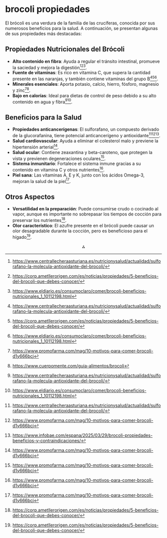 # brocoli propiedades

El brócoli es una verdura de la familia de las crucíferas, conocida por sus numerosos beneficios para la salud. A continuación, se presentan algunas de sus propiedades más destacadas:

## Propiedades Nutricionales del Brócoli

- **Alto contenido en fibra**: Ayuda a regular el tránsito intestinal, promueve la saciedad y mejora la digestión[^1][^3][^4].
- **Fuente de vitaminas**: Es rico en vitamina C, que supera la cantidad presente en las naranjas, y también contiene vitaminas del grupo B[^1][^3][^4].
- **Minerales esenciales**: Aporta potasio, calcio, hierro, fósforo, magnesio y zinc[^2][^5].
- **Bajo en calorías**: Ideal para dietas de control de peso debido a su alto contenido en agua y fibra[^1][^4].


## Beneficios para la Salud

- **Propiedades anticancerígenas**: El sulforafano, un compuesto derivado de la glucorafanina, tiene potencial anticancerígeno y antioxidante[^1][^2][^8].
- **Salud cardiovascular**: Ayuda a eliminar el colesterol malo y previene la hipertensión arterial[^2].
- **Salud ocular**: Contiene zeaxantina y beta-caroteno, que protegen la vista y previenen degeneraciones oculares[^2].
- **Sistema inmunitario**: Fortalece el sistema inmune gracias a su contenido en vitamina C y otros nutrientes[^2].
- **Piel sana**: Las vitaminas A, E y K, junto con los ácidos Omega-3, mejoran la salud de la piel[^2].


## Otros Aspectos

- **Versatilidad en la preparación**: Puede consumirse crudo o cocinado al vapor, aunque es importante no sobrepasar los tiempos de cocción para preservar los nutrientes[^3].
- **Olor característico**: El azufre presente en el brócoli puede causar un olor desagradable durante la cocción, pero es beneficioso para el hígado[^3].

<div style="text-align: center">⁂</div>

[^1]: https://www.centrallecheraasturiana.es/nutricionysalud/actualidad/sulforafano-la-molecula-antioxidante-del-brocoli/

[^2]: https://www.promofarma.com/mag/10-motivos-para-comer-brocoli-d1y666bcj

[^3]: https://corp.ametllerorigen.com/es/noticias/propiedades/5-beneficios-del-brocoli-que-debes-conocer/

[^4]: https://www.eldiario.es/consumoclaro/comer/brocoli-beneficios-nutricionales_1_10112198.html

[^5]: https://www.cuerpomente.com/guia-alimentos/brocoli

[^6]: https://sakataiberica.com/el-brocoli-a-examen-un-nuevo-estudio-revela-su-verdadero-impacto-en-la-salud/

[^7]: https://www.nationalgeographicla.com/ciencia/2024/09/los-5-beneficios-del-brocoli-para-el-organismo

[^8]: https://www.infobae.com/espana/2025/03/29/brocoli-propiedades-beneficios-y-contraindicaciones/


